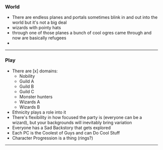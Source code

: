 ### World
* There are endless planes and portals sometimes blink in and out into the world but it's not a big deal
* wizards with pointy hats
* through one of those planes a bunch of cool ogres came through and now are basically refugees
* 
---
### Play
* There are [x] domains:
	* Nobility
	* Guild A
	* Guild B
	* Guild C
	* Monster hunters
	* Wizards A
	* Wizards B
* Ethnicity plays a role into it
* There's flexibility in how focused the party is (everyone can be a wizard), but your backgrounds will inevitably bring variation
* Everyone has a Sad Backstory that gets explored
* Each PC is the Coolest of Guys and can Do Cool Stuff
* Character Progression is a thing (rings?)
- - -